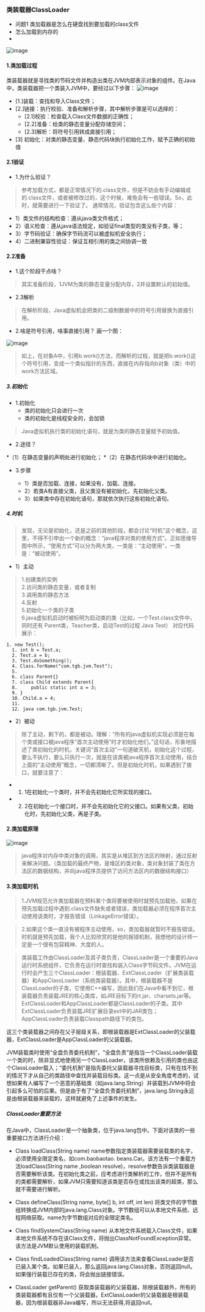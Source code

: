 ### 类装载器ClassLoader
- 问题1 类加载器是怎么在硬盘找到要加载的class文件
- 怎么加载到内存的
- 
![image](https://note.youdao.com/yws/api/personal/file/0890220768B744DB915F612794B8EF91?method=download&shareKey=c68ba6f280a6b1c4da774d255bbce691)

#### 1.类加载过程
类装载器就是寻找类的节码文件并构造出类在JVM内部表示对象的组件。在Java中，类装载器把一个类装入JVM中，要经过以下步骤：
![image](https://note.youdao.com/yws/api/personal/file/D0C58F98EEDA4944B72CDD0059CBC21C?method=download&shareKey=e71113c64538fe999708cb80793998ca)

- [1.]装载：查找和导入Class文件；
- [2.]链接：执行校验、准备和解析步骤，其中解析步骤是可以选择的：
   * [2.1]校验：检查载入Class文件数据的正确性；
   * [2.2]准备：给类的静态变量分配存储空间；
   * [2.3]解析：将符号引用转成直接引用；
- [3] 初始化：对类的静态变量、静态代码块执行初始化工作，赋予正确的初始值

#### 2.1验证
-  1.为什么验证？

> 参考加载方式，都是正常情况下的.class文件，但是不妨会有手动编辑成的.class文件，或者被修改过的，这个时候，难免会有一些错误。So，此时，就需要进行一下验证了。
      通常情况，验证包含这么些个内容：
      
- 1）类文件的结构检查：遵从java类文件格式；
- 2）语义检查：遵从java语法规定，如验证final类型的类没有子类，等；
- 3）字节码验证：确保字节码流可以被虚拟机安全执行；
- 4）二进制兼容性验证：保证互相引用的类之间协调一致

#### 2.2准备
- 1.这个阶段干点啥？
> 其实准备阶段，1JVM为类的静态变量分配内存，2并设置默认的初始值。

- 2.3解析
      
>  在解析阶段，Java虚拟机会把类的二级制数据中的符号引用替换为直接引用。

-  2.啥是符号引用，啥事直接引用？ 画一个图：
      
 ![image](https://note.youdao.com/yws/api/personal/file/A818F547E1EF4BAE877975413AD512C2?method=download&shareKey=e71113c64538fe999708cb80793998ca)       

> 如上，在对象A中，引用b.work()方法，而解析的过程，就是把b.work()这个符号引用，变成一个类似指针的东西，直接在内存指向b对象（类）中的work方法区域。

##### 3.初始化
- 1.初始化
  * 类的初始化只会进行一次
  * 类的初始化是线程安全的，会加锁
>  Java虚拟机执行类的初始化语句，就是为类的静态变量赋予初始值。

- 2.途径？
      
 *（1）在静态变量的声明处进行初始化；
 *（2）在静态代码块中进行初始化。

- 3.步骤
     
  *  1）类是否加载、连接，如果没有，加载、连接。
  *  2）若类A有直接父类，且父类没有被初始化，先初始化父类。
  *  3）如果类中存在初始化语句，那就依次执行这些初始化语句。

##### 4.时机
>  发现，无论是初始化，还是之前的其他阶段，都会讨论“时机”这个概念，这里，不得不引申出一个新的概念：“java程序对类的使用方式”。正如思维导图中所示，“使用方式”可以分为两大类，一类是：“主动使用”，一类是：“被动使用”。

-  1）主动

> 1.创建类的实例  
2.访问类的静态变量，或者复制  
3.调用类的静态方法  
4.反射  
5.初始化一个类的子类  
6.java虚拟机启动时被标明为启动类的类（比如，一个Test.class文件中，同时还有 Parent类，Teacher类，启动Test的过程  Java Test） 对应代码展示：
   
```
1. new Test();  
  1. int b = Test.a;  
  2. Test.a = b;  
  3. Test.doSomething();  
  4. Class.forName("com.tgb.jvm.Test");  
  5. 
  6. class Parent{}  
  7. class Child extends Parent{  
  8.     public static int a = 3;  
  9. }  
  10. Child.a = 4;  
  11. 
  12. java com.tgb.jvm.Test;
```


- 2）被动
     
> 除了主动，剩下的，都是被动。理解：“所有的java虚拟机实现必须是在每个类或接口被java程序“首次主动使用”时才初始化他们。”这句话，形象地描述了类初始化的时机，关键词“首次主动”一句道破天机，初始化这个过程，要么不执行，要么只执行一次，就是在该类被java程序首次主动使用，结合上面的“主动使用”概念，一切都清晰了。但是初始化时机，如果遇到了接口，就要注意了：

- 1. 1在初始化一个类时，并不会先初始化它所实现的接口。  
-   2. 2在初始化一个接口时，并不会先初始化它的父接口。如果有父类，初始化时，先初始化父类，再是子类。

#### 2.类加载原理
![image](https://note.youdao.com/yws/api/personal/file/4481D162D4A34FCEB79605DC095017DD?method=download&shareKey=e71113c64538fe999708cb80793998ca)

> java程序对内存中类对象的调用，其实是从堆区到方法区的映射，通过反射来解决问题。（类加载的最终产物，是堆区的类对象，类对象封装了类在方法区的数据结构，并向java程序员提供了访问方法区内的数据结构接口）

#### 3.类加载时机
      
>  1.JVM规范允许类加载器在预料某个类将要被使用时就预先加载他，如果在预先加载过程中遇到.class文件缺失或者错误，类加载器必须在程序首次主动使用该类时，才报告错误（LinkageError错误）。
      
>  2.如果这个类一直没有被程序主动使用，so，类加载器就暂时不报告错误。 时机就是预先加载，我个人比较欣赏的是他的报错机制，我想他的设计师一定是一个很有包容精神、大度的人。


> 类装载工作由ClassLoader及其子类负责，ClassLoader是一个重要的Java运行时系统组件，它负责在运行时查找和装入Class字节码文件。JVM在运行时会产生三个ClassLoader：根装载器、ExtClassLoader（扩展类装载器）和AppClassLoader（系统类装载器）。其中，根装载器不是ClassLoader的子类，它使用C++编写，因此我们在Java中看不到它，根装载器负责装载JRE的核心类库，如JRE目标下的rt.jar、charsets.jar等。ExtClassLoader和AppClassLoader都是ClassLoader的子类。其中ExtClassLoader负责装载JRE扩展目录ext中的JAR类包；AppClassLoader负责装载Classpath路径下的类包。

这三个类装载器之间存在父子层级关系，即根装载器是ExtClassLoader的父装载器，ExtClassLoader是AppClassLoader的父装载器。

JVM装载类时使用“全盘负责委托机制”，“全盘负责”是指当一个ClassLoader装载一个类的时，除非显式地使用另一个ClassLoader，该类所依赖及引用的类也由这个ClassLoader载入；“委托机制”是指先委托父装载器寻找目标类，只有在找不到的情况下才从自己的类路径中查找并装载目标类。这一点是从安全角度考虑的，试想如果有人编写了一个恶意的基础类（如java.lang.String）并装载到JVM中将会引起多么可怕的后果。但是由于有了“全盘负责委托机制”，java.lang.String永远是由根装载器来装载的，这样就避免了上述事件的发生。

##### ClassLoader重要方法

在Java中，ClassLoader是一个抽象类，位于java.lang包中。下面对该类的一些重要接口方法进行介绍：
- Class loadClass(String name)
    name参数指定类装载器需要装载类的名字，必须使用全限定类名，如com.baobaotao. beans.Car。该方法有一个重载方法loadClass(String name ,boolean resolve)，resolve参数告诉类装载器是否需要解析该类。在初始化类之前，应考虑进行类解析的工作，但并不是所有的类都需要解析，如果JVM只需要知道该类是否存在或找出该类的超类，那么就不需要进行解析。

- Class defineClass(String name, byte[] b, int off, int len)
   将类文件的字节数组转换成JVM内部的java.lang.Class对象。字节数组可以从本地文件系统、远程网络获取。name为字节数组对应的全限定类名。
- Class findSystemClass(String name)
   从本地文件系统载入Class文件，如果本地文件系统不存在该Class文件，将抛出ClassNotFoundException异常。该方法是JVM默认使用的装载机制。
- Class findLoadedClass(String name)
  调用该方法来查看ClassLoader是否已装入某个类。如果已装入，那么返回java.lang.Class对象，否则返回null。如果强行装载已存在的类，将会抛出链接错误。
- ClassLoader getParent()
   获取类装载器的父装载器，除根装载器外，所有的类装载器都有且仅有一个父装载器，ExtClassLoader的父装载器是根装载器，因为根装载器非Java编写，所以无法获得,将返回null。